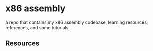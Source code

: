 # x86 assembly
a repo that contains my x86 assembly codebase, learning resources, references, and some tutorials.

## Resources
## 
